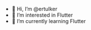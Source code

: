 - 👋 Hi, I’m @ertulker
- 👀 I’m interested in Flutter
- 🌱 I’m currently learning Flutter

<!---
ertulker/ertulker is a ✨ special ✨ repository because its `README.md` (this file) appears on your GitHub profile.
You can click the Preview link to take a look at your changes.
--->
